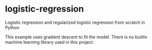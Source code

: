 # logistic-regression

Logistic regression and regularized logistic regression from scratch in Python

This example uses gradient descent to fit the model. There is no builtin machine learning library used in this project.
